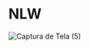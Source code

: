 # NLW

![Captura de Tela (5)](https://user-images.githubusercontent.com/108099380/191149239-15dcf599-d9d8-48ad-86da-3240b6c7a2e4.png)
